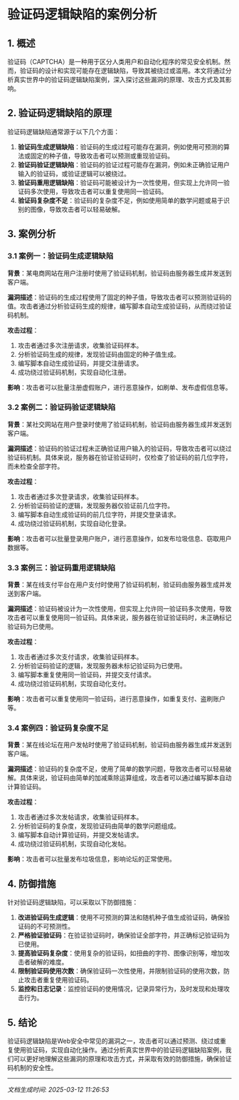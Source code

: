 # 验证码逻辑缺陷的案例分析

## 1. 概述

验证码（CAPTCHA）是一种用于区分人类用户和自动化程序的常见安全机制。然而，验证码的设计和实现可能存在逻辑缺陷，导致其被绕过或滥用。本文将通过分析真实世界中的验证码逻辑缺陷案例，深入探讨这些漏洞的原理、攻击方式及其影响。

## 2. 验证码逻辑缺陷的原理

验证码逻辑缺陷通常源于以下几个方面：

1. **验证码生成逻辑缺陷**：验证码的生成过程可能存在漏洞，例如使用可预测的算法或固定的种子值，导致攻击者可以预测或重现验证码。
2. **验证码验证逻辑缺陷**：验证码的验证过程可能存在漏洞，例如未正确验证用户输入的验证码，或验证逻辑可以被绕过。
3. **验证码重用逻辑缺陷**：验证码可能被设计为一次性使用，但实现上允许同一验证码多次使用，导致攻击者可以重复使用同一验证码。
4. **验证码复杂度不足**：验证码的复杂度不足，例如使用简单的数学问题或易于识别的图像，导致攻击者可以轻易破解。

## 3. 案例分析

### 3.1 案例一：验证码生成逻辑缺陷

**背景**：某电商网站在用户注册时使用了验证码机制，验证码由服务器生成并发送到客户端。

**漏洞描述**：验证码的生成过程使用了固定的种子值，导致攻击者可以预测验证码的值。攻击者通过分析验证码生成的规律，编写脚本自动生成验证码，从而绕过验证码机制。

**攻击过程**：
1. 攻击者通过多次注册请求，收集验证码样本。
2. 分析验证码生成的规律，发现验证码由固定的种子值生成。
3. 编写脚本自动生成验证码，并提交注册请求。
4. 成功绕过验证码机制，实现自动化注册。

**影响**：攻击者可以批量注册虚假账户，进行恶意操作，如刷单、发布虚假信息等。

### 3.2 案例二：验证码验证逻辑缺陷

**背景**：某社交网站在用户登录时使用了验证码机制，验证码由服务器生成并发送到客户端。

**漏洞描述**：验证码的验证过程未正确验证用户输入的验证码，导致攻击者可以绕过验证码机制。具体来说，服务器在验证验证码时，仅检查了验证码的前几位字符，而未检查全部字符。

**攻击过程**：
1. 攻击者通过多次登录请求，收集验证码样本。
2. 分析验证码验证的逻辑，发现服务器仅验证前几位字符。
3. 编写脚本自动生成验证码的前几位字符，并提交登录请求。
4. 成功绕过验证码机制，实现自动化登录。

**影响**：攻击者可以批量登录用户账户，进行恶意操作，如发布垃圾信息、窃取用户数据等。

### 3.3 案例三：验证码重用逻辑缺陷

**背景**：某在线支付平台在用户支付时使用了验证码机制，验证码由服务器生成并发送到客户端。

**漏洞描述**：验证码被设计为一次性使用，但实现上允许同一验证码多次使用，导致攻击者可以重复使用同一验证码。具体来说，服务器在验证验证码时，未正确标记验证码为已使用。

**攻击过程**：
1. 攻击者通过多次支付请求，收集验证码样本。
2. 分析验证码验证的逻辑，发现服务器未标记验证码为已使用。
3. 编写脚本重复使用同一验证码，并提交支付请求。
4. 成功绕过验证码机制，实现自动化支付。

**影响**：攻击者可以重复使用同一验证码，进行恶意操作，如重复支付、盗刷账户等。

### 3.4 案例四：验证码复杂度不足

**背景**：某在线论坛在用户发帖时使用了验证码机制，验证码由服务器生成并发送到客户端。

**漏洞描述**：验证码的复杂度不足，使用了简单的数学问题，导致攻击者可以轻易破解。具体来说，验证码由简单的加减乘除运算组成，攻击者可以通过编写脚本自动计算验证码。

**攻击过程**：
1. 攻击者通过多次发帖请求，收集验证码样本。
2. 分析验证码的复杂度，发现验证码由简单的数学问题组成。
3. 编写脚本自动计算验证码，并提交发帖请求。
4. 成功绕过验证码机制，实现自动化发帖。

**影响**：攻击者可以批量发布垃圾信息，影响论坛的正常使用。

## 4. 防御措施

针对验证码逻辑缺陷，可以采取以下防御措施：

1. **改进验证码生成逻辑**：使用不可预测的算法和随机种子值生成验证码，确保验证码的不可预测性。
2. **严格验证验证码**：在验证验证码时，确保验证全部字符，并正确标记验证码为已使用。
3. **提高验证码复杂度**：使用复杂的验证码，如扭曲的字符、图像识别等，增加攻击者破解的难度。
4. **限制验证码使用次数**：确保验证码一次性使用，并限制验证码的使用次数，防止攻击者重复使用验证码。
5. **监控和日志记录**：监控验证码的使用情况，记录异常行为，及时发现和处理攻击行为。

## 5. 结论

验证码逻辑缺陷是Web安全中常见的漏洞之一，攻击者可以通过预测、绕过或重复使用验证码，实现自动化操作。通过分析真实世界中的验证码逻辑缺陷案例，我们可以更好地理解这些漏洞的原理和攻击方式，并采取有效的防御措施，确保验证码机制的安全性。

---

*文档生成时间: 2025-03-12 11:26:53*
